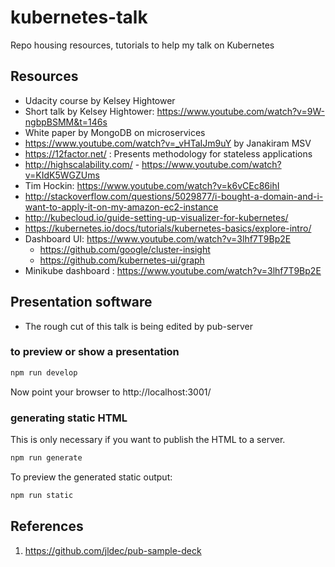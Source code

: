 # kubernetes-talk
Repo housing resources, tutorials to help my talk on Kubernetes

## Resources
  * Udacity course by Kelsey Hightower
  * Short talk by Kelsey Hightower: https://www.youtube.com/watch?v=9W-ngbpBSMM&t=146s
  * White paper by MongoDB on microservices
  * https://www.youtube.com/watch?v=_vHTaIJm9uY by Janakiram MSV
  * https://12factor.net/ : Presents methodology for stateless applications
  * http://highscalability.com/ - https://www.youtube.com/watch?v=KIdK5WGZUms
  * Tim Hockin: https://www.youtube.com/watch?v=k6vCEc86ihI
  * http://stackoverflow.com/questions/5029877/i-bought-a-domain-and-i-want-to-apply-it-on-my-amazon-ec2-instance
  * http://kubecloud.io/guide-setting-up-visualizer-for-kubernetes/
  * https://kubernetes.io/docs/tutorials/kubernetes-basics/explore-intro/
  * Dashboard UI: https://www.youtube.com/watch?v=3lhf7T9Bp2E
      * https://github.com/google/cluster-insight
      * https://github.com/kubernetes-ui/graph 
  * Minikube dashboard : https://www.youtube.com/watch?v=3lhf7T9Bp2E

## Presentation software
  * The rough cut of this talk is being edited by pub-server

### to preview or show a presentation

```sh
npm run develop
```

Now point your browser to http://localhost:3001/

### generating static HTML
This is only necessary if you want to publish the HTML to a server.

```sh
npm run generate
```

To preview the generated static output:

```sh
npm run static
```

## References
1. https://github.com/jldec/pub-sample-deck
